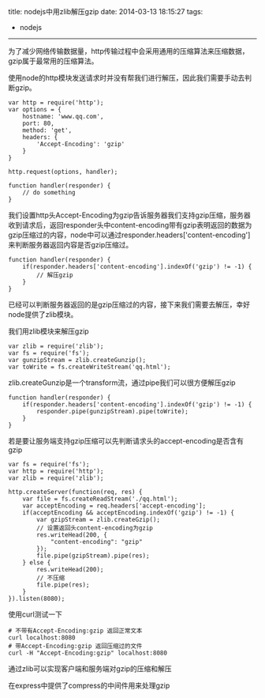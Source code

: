 title: nodejs中用zlib解压gzip
date: 2014-03-13 18:15:27
tags:
- nodejs
---

为了减少网络传输数据量，http传输过程中会采用通用的压缩算法来压缩数据，gzip属于最常用的压缩算法。

使用node的http模块发送请求时并没有帮我们进行解压，因此我们需要手动去判断gzip。

```
var http = require('http');
var options = {
	hostname: 'www.qq.com',
	port: 80,
	method: 'get',
	headers: {
		'Accept-Encoding': 'gzip'
	}
}

http.request(options, handler);

function handler(responder) {
	// do something
}
```

我们设置http头Accept-Encoding为gzip告诉服务器我们支持gzip压缩，服务器收到请求后，返回responder头中content-encoding带有gzip表明返回的数据为gzip压缩过的内容，node中可以通过responder.headers['content-encoding']来判断服务器返回内容是否gzip压缩过。

```
function handler(responder) {
	if(responder.headers['content-encoding'].indexOf('gzip') != -1) {
		// 解压gzip
	}
}

```

已经可以判断服务器返回的是gzip压缩过的内容，接下来我们需要去解压，幸好node提供了zlib模块。

我们用zlib模块来解压gzip

```
var zlib = require('zlib');
var fs = require('fs');
var gunzipStream = zlib.createGunzip();
var toWrite = fs.createWriteStream('qq.html');
```

zlib.createGunzip是一个transform流，通过pipe我们可以很方便解压gzip

```
function handler(responder) {
	if(responder.headers['content-encoding'].indexOf('gzip') != -1) {
		responder.pipe(gunzipStream).pipe(toWrite);
	}
}
```

若是要让服务端支持gzip压缩可以先判断请求头的accept-encoding是否含有gzip

```
var fs = require('fs');
var http = require('http');
var zlib = require('zlib');

http.createServer(function(req, res) {
	var file = fs.createReadStream('./qq.html');
	var acceptEncoding = req.headers['accept-encoding'];
	if(acceptEncoding && acceptEncoding.indexOf('gzip') != -1) {
		var gzipStream = zlib.createGzip();
		// 设置返回头content-encoding为gzip
		res.writeHead(200, {
			"content-encoding": "gzip"
		});
		file.pipe(gzipStream).pipe(res);
	} else {
		res.writeHead(200);
		// 不压缩
		file.pipe(res);
	}
}).listen(8080);

```

使用curl测试一下
```
# 不带有Accept-Encoding:gzip 返回正常文本
curl localhost:8080
# 带Accept-Encoding:gzip 返回压缩过的文件
curl -H "Accept-Encoding:gzip" localhost:8080
```

通过zlib可以实现客户端和服务端对gzip的压缩和解压

在express中提供了compress的中间件用来处理gzip
